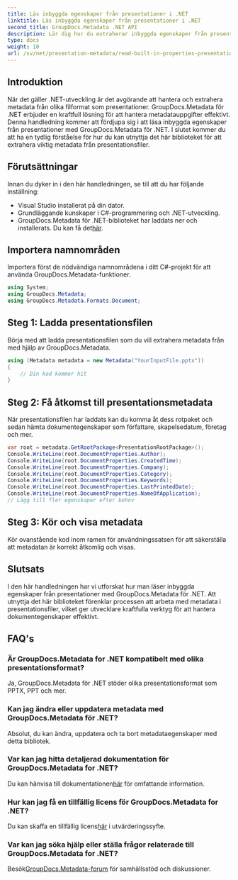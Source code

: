 ```yaml
---
title: Läs inbyggda egenskaper från presentationer i .NET
linktitle: Läs inbyggda egenskaper från presentationer i .NET
second_title: GroupDocs.Metadata .NET API
description: Lär dig hur du extraherar inbyggda egenskaper från presentationer med GroupDocs.Metadata för .NET i den här omfattande självstudien.
type: docs
weight: 10
url: /sv/net/presentation-metadata/read-built-in-properties-presentations/
---
```

## Introduktion
När det gäller .NET-utveckling är det avgörande att hantera och extrahera metadata från olika filformat som presentationer. GroupDocs.Metadata för .NET erbjuder en kraftfull lösning för att hantera metadatauppgifter effektivt. Denna handledning kommer att fördjupa sig i att läsa inbyggda egenskaper från presentationer med GroupDocs.Metadata för .NET. I slutet kommer du att ha en tydlig förståelse för hur du kan utnyttja det här biblioteket för att extrahera viktig metadata från presentationsfiler.
## Förutsättningar
Innan du dyker in i den här handledningen, se till att du har följande inställning:
- Visual Studio installerat på din dator.
- Grundläggande kunskaper i C#-programmering och .NET-utveckling.
-  GroupDocs.Metadata för .NET-biblioteket har laddats ner och installerats. Du kan få det[här](https://releases.groupdocs.com/metadata/net/).

## Importera namnområden
Importera först de nödvändiga namnområdena i ditt C#-projekt för att använda GroupDocs.Metadata-funktioner.
```csharp
using System;
using GroupDocs.Metadata;
using GroupDocs.Metadata.Formats.Document;
```
## Steg 1: Ladda presentationsfilen
Börja med att ladda presentationsfilen som du vill extrahera metadata från med hjälp av GroupDocs.Metadata.
```csharp
using (Metadata metadata = new Metadata("YourInputFile.pptx"))
{
    // Din kod kommer hit
}
```
## Steg 2: Få åtkomst till presentationsmetadata
När presentationsfilen har laddats kan du komma åt dess rotpaket och sedan hämta dokumentegenskaper som författare, skapelsedatum, företag och mer.
```csharp
var root = metadata.GetRootPackage<PresentationRootPackage>();
Console.WriteLine(root.DocumentProperties.Author);
Console.WriteLine(root.DocumentProperties.CreatedTime);
Console.WriteLine(root.DocumentProperties.Company);
Console.WriteLine(root.DocumentProperties.Category);
Console.WriteLine(root.DocumentProperties.Keywords);
Console.WriteLine(root.DocumentProperties.LastPrintedDate);
Console.WriteLine(root.DocumentProperties.NameOfApplication);
// Lägg till fler egenskaper efter behov
```
## Steg 3: Kör och visa metadata
Kör ovanstående kod inom ramen för användningssatsen för att säkerställa att metadatan är korrekt åtkomlig och visas.

## Slutsats
I den här handledningen har vi utforskat hur man läser inbyggda egenskaper från presentationer med GroupDocs.Metadata för .NET. Att utnyttja det här biblioteket förenklar processen att arbeta med metadata i presentationsfiler, vilket ger utvecklare kraftfulla verktyg för att hantera dokumentegenskaper effektivt.

## FAQ's
### Är GroupDocs.Metadata for .NET kompatibelt med olika presentationsformat?
Ja, GroupDocs.Metadata för .NET stöder olika presentationsformat som PPTX, PPT och mer.
### Kan jag ändra eller uppdatera metadata med GroupDocs.Metadata för .NET?
Absolut, du kan ändra, uppdatera och ta bort metadataegenskaper med detta bibliotek.
### Var kan jag hitta detaljerad dokumentation för GroupDocs.Metadata for .NET?
 Du kan hänvisa till dokumentationen[här](https://reference.groupdocs.com/metadata/net/) för omfattande information.
### Hur kan jag få en tillfällig licens för GroupDocs.Metadata for .NET?
 Du kan skaffa en tillfällig licens[här](https://purchase.groupdocs.com/temporary-license/) i utvärderingssyfte.
### Var kan jag söka hjälp eller ställa frågor relaterade till GroupDocs.Metadata for .NET?
 Besök[GroupDocs.Metadata-forum](https://forum.groupdocs.com/c/metadata/14) för samhällsstöd och diskussioner.